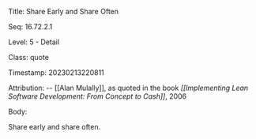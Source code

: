 Title:  Share Early and Share Often

Seq:    16.72.2.1

Level:  5 - Detail

Class:  quote

Timestamp: 20230213220811

Attribution: -- [[Alan Mulally]], as quoted in the book *[[Implementing Lean Software Development: From Concept to Cash]]*, 2006

Body:

Share early and share often.

